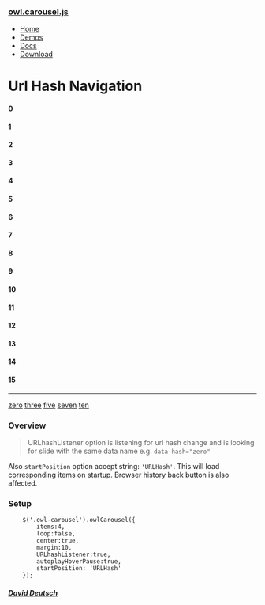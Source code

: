 ### [owl.carousel.js](/OwlCarousel2/)

<span id="toggle-nav" class="right"> </span>

-   [Home](/OwlCarousel2/index.html)
-   [Demos](/OwlCarousel2/demos/demos.html)
-   [Docs](/OwlCarousel2/docs/started-welcome.html)
-   [Download](https://github.com/OwlCarousel2/OwlCarousel2/archive/2.3.4.zip) <span class="download"></span>

Url Hash Navigation
===================

#### 0

#### 1

#### 2

#### 3

#### 4

#### 5

#### 6

#### 7

#### 8

#### 9

#### 10

#### 11

#### 12

#### 13

#### 14

#### 15

------------------------------------------------------------------------

<a href="#zero" class="button secondary url">zero</a> <a href="#three" class="button secondary url">three</a> <a href="#five" class="button secondary url">five</a> <a href="#seven" class="button secondary url">seven</a> <a href="#ten" class="button secondary url">ten</a>

### Overview

> URLhashListener option is listening for url hash change and is looking for slide with the same data name e.g. `data-hash="zero"`

Also `startPosition` option accept string: `'URLHash'`. This will load corresponding items on startup. Browser history back button is also affected.

### Setup

        $('.owl-carousel').owlCarousel({
            items:4,
            loop:false,
            center:true,
            margin:10,
            URLhashListener:true,
            autoplayHoverPause:true,
            startPosition: 'URLHash'
        });

##### [David Deutsch](/OwlCarousel2/docs/support-contact.html) <a href="https://twitter.com/share?url=https://github.com/OwlCarousel2/OwlCarousel2&amp;text=Owl%20Carousel%20-%20This%20is%20so%20awesome!%20" id="custom-tweet-button"></a>

